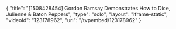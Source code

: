 {
    "title": "[1508428454] Gordon Ramsay Demonstrates How to Dice, Julienne & Baton Peppers",
    "type": "solo",
    "layout": "iframe-static",
    "videoId": "123178962",
    "url": "\/tvpembed\/123178962"
}